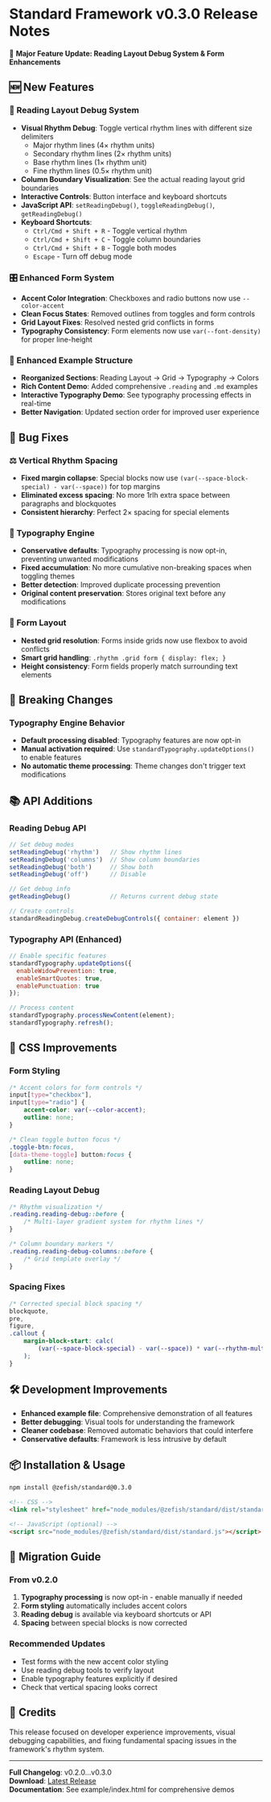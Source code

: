 # Standard Framework v0.3.0 Release Notes

🎨 **Major Feature Update: Reading Layout Debug System & Form Enhancements**

## 🆕 New Features

### 📖 Reading Layout Debug System
- **Visual Rhythm Debug**: Toggle vertical rhythm lines with different size delimiters
  - Major rhythm lines (4× rhythm units)
  - Secondary rhythm lines (2× rhythm units)  
  - Base rhythm lines (1× rhythm unit)
  - Fine rhythm lines (0.5× rhythm unit)
- **Column Boundary Visualization**: See the actual reading layout grid boundaries
- **Interactive Controls**: Button interface and keyboard shortcuts
- **JavaScript API**: `setReadingDebug()`, `toggleReadingDebug()`, `getReadingDebug()`
- **Keyboard Shortcuts**:
  - `Ctrl/Cmd + Shift + R` - Toggle vertical rhythm
  - `Ctrl/Cmd + Shift + C` - Toggle column boundaries
  - `Ctrl/Cmd + Shift + B` - Toggle both modes
  - `Escape` - Turn off debug mode

### 🎛 Enhanced Form System
- **Accent Color Integration**: Checkboxes and radio buttons now use `--color-accent`
- **Clean Focus States**: Removed outlines from toggles and form controls
- **Grid Layout Fixes**: Resolved nested grid conflicts in forms
- **Typography Consistency**: Form elements now use `var(--font-density)` for proper line-height

### 📝 Enhanced Example Structure
- **Reorganized Sections**: Reading Layout → Grid → Typography → Colors
- **Rich Content Demo**: Added comprehensive `.reading` and `.md` examples
- **Interactive Typography Demo**: See typography processing effects in real-time
- **Better Navigation**: Updated section order for improved user experience

## 🐛 Bug Fixes

### ⚖️ Vertical Rhythm Spacing
- **Fixed margin collapse**: Special blocks now use `(var(--space-block-special) - var(--space))` for top margins
- **Eliminated excess spacing**: No more 1rlh extra space between paragraphs and blockquotes
- **Consistent hierarchy**: Perfect 2× spacing for special elements

### 📝 Typography Engine
- **Conservative defaults**: Typography processing is now opt-in, preventing unwanted modifications
- **Fixed accumulation**: No more cumulative non-breaking spaces when toggling themes
- **Better detection**: Improved duplicate processing prevention
- **Original content preservation**: Stores original text before any modifications

### 🎯 Form Layout
- **Nested grid resolution**: Forms inside grids now use flexbox to avoid conflicts
- **Smart grid handling**: `.rhythm .grid form { display: flex; }`
- **Height consistency**: Form fields properly match surrounding text elements

## 🔄 Breaking Changes

### Typography Engine Behavior
- **Default processing disabled**: Typography features are now opt-in
- **Manual activation required**: Use `standardTypography.updateOptions()` to enable features
- **No automatic theme processing**: Theme changes don't trigger text modifications

## 📚 API Additions

### Reading Debug API
```javascript
// Set debug modes
setReadingDebug('rhythm')   // Show rhythm lines
setReadingDebug('columns')  // Show column boundaries
setReadingDebug('both')     // Show both
setReadingDebug('off')      // Disable

// Get debug info
getReadingDebug()           // Returns current debug state

// Create controls
standardReadingDebug.createDebugControls({ container: element })
```

### Typography API (Enhanced)
```javascript
// Enable specific features
standardTypography.updateOptions({
  enableWidowPrevention: true,
  enableSmartQuotes: true,
  enablePunctuation: true
});

// Process content
standardTypography.processNewContent(element);
standardTypography.refresh();
```

## 🎨 CSS Improvements

### Form Styling
```css
/* Accent colors for form controls */
input[type="checkbox"],
input[type="radio"] {
    accent-color: var(--color-accent);
    outline: none;
}

/* Clean toggle button focus */
.toggle-btn:focus,
[data-theme-toggle] button:focus {
    outline: none;
}
```

### Reading Layout Debug
```css
/* Rhythm visualization */
.reading.reading-debug::before {
    /* Multi-layer gradient system for rhythm lines */
}

/* Column boundary markers */
.reading.reading-debug-columns::before {
    /* Grid template overlay */
}
```

### Spacing Fixes
```css
/* Corrected special block spacing */
blockquote,
pre,
figure,
.callout {
    margin-block-start: calc(
        (var(--space-block-special) - var(--space)) * var(--rhythm-multiplier)
    );
}
```

## 🛠 Development Improvements

- **Enhanced example file**: Comprehensive demonstration of all features
- **Better debugging**: Visual tools for understanding the framework
- **Cleaner codebase**: Removed automatic behaviors that could interfere
- **Conservative defaults**: Framework is less intrusive by default

## 📦 Installation & Usage

```bash
npm install @zefish/standard@0.3.0
```

```html
<!-- CSS -->
<link rel="stylesheet" href="node_modules/@zefish/standard/dist/standard.css">

<!-- JavaScript (optional) -->
<script src="node_modules/@zefish/standard/dist/standard.js"></script>
```

## 🎯 Migration Guide

### From v0.2.0
1. **Typography processing** is now opt-in - enable manually if needed
2. **Form styling** automatically includes accent colors
3. **Reading debug** is available via keyboard shortcuts or API
4. **Spacing** between special blocks is now corrected

### Recommended Updates
- Test forms with the new accent color styling
- Use reading debug tools to verify layout
- Enable typography features explicitly if desired
- Check that vertical spacing looks correct

## 🙏 Credits

This release focused on developer experience improvements, visual debugging capabilities, and fixing fundamental spacing issues in the framework's rhythm system.

---

**Full Changelog**: v0.2.0...v0.3.0  
**Download**: [Latest Release](https://www.npmjs.com/package/@zefish/standard)  
**Documentation**: See example/index.html for comprehensive demos